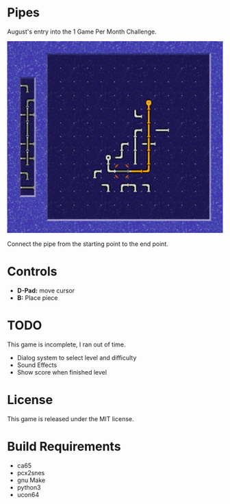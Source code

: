 Pipes
=====

August's entry into the 1 Game Per Month Challenge.

<img src="screenshot.png?raw=true" alt="Pipes Screenshot" width="512" height="448">

Connect the pipe from the starting point to the end point.


Controls
========

 * **D-Pad:** move cursor
 * **B:** Place piece


TODO
====
This game is incomplete, I ran out of time.

 * Dialog system to select level and difficulty
 * Sound Effects
 * Show score when finished level


License
=======
This game is released under the MIT license.



Build Requirements
===================
 * ca65
 * pcx2snes
 * gnu Make
 * python3
 * ucon64

